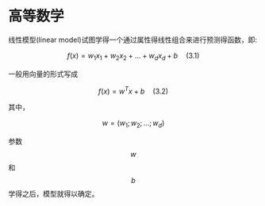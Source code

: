 # 高等数学

线性模型(linear model)试图学得一个通过属性得线性组合来进行预测得函数，即:  

$$ f(x)=w_1x_1+w_2x_2+ \dots +w_dx_d+b \quad (3.1) $$

一般用向量的形式写成

$$ f(x)=w^Tx+b \quad (3.2) $$ 

其中，

$$ w=(w_1;w_2; \dots ;w_d) $$


参数 $$w$$ 和 $$b$$ 学得之后，模型就得以确定。

